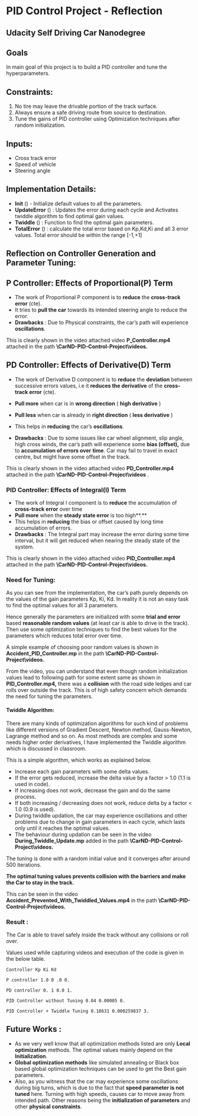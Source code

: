 # PID Control Project - Reflection

## Udacity Self Driving Car Nanodegree

## Goals

In main goal of this project is to build a PID controller and tune the hyperparameters.

## Constraints:

1. No tire may leave the drivable portion of the track surface.
2. Always ensure a safe driving route from source to destination.
3. Tune the gains of PID controller using Optimization techniques after random
    initialization.

## Inputs:

- Cross track error
- Speed of vehicle
- Steering angle

## Implementation Details:

- **Init** () - Initialize default values to all the parameters.
- **UpdateError** () : Updates the error during each cycle and Activates twiddle algorithm
    to find optimal gain values.
- **Twiddle** () : Function to find the optimal gain parameters.
- **TotalError** () : calculate the total error based on Kp,Kd,Ki and all 3 error values. Total
    error should be within the range [-1,+1]

## Reflection on Controller Generation and Parameter Tuning:

## P Controller: Effects of Proportional(P) Term

- The work of Proportional P component is to **reduce** the **cross-track error** (cte).
- It tries to **pull the car** towards its intended steering angle to reduce the error.
- **Drawbacks** : Due to Physical constraints, the car’s path will experience **oscillations**.

This is clearly shown in the video attached video **P_Controller.mp4** attached in the path
**\CarND-PID-Control-Project\videos\.**

## PD Controller: Effects of Derivative(D) Term

- The work of Derivative D component is to **reduce** the **deviation** between successive
    errors values, i.e it **reduces the derivative** of the **cross-track error** (cte).
- **Pull more** when car is in **wrong direction** ( **high derivative** )


- **Pull less** when car is already in **right direction** ( **less derivative** )
- This helps in **reducing** the car’s **oscillations**.
- **Drawbacks** : Due to some issues like car wheel alignment, slip angle, high cross winds,
    the car’s path will experience some **bias (offset),** due to **accumulation of errors over**
    **time**. Car may fail to travel in exact centre, but might have some offset in the track.

This is clearly shown in the video attached video **PD_Controller.mp4** attached in the path
**\CarND-PID-Control-Project\videos** \.

### PID Controller: Effects of Integral(I) Term

- The work of Integral I component is to **reduce** the accumulation of **cross-track error**
    over time
- **Pull more** when the **steady state error** is too high**.**
- This helps in **reducing** the bias or offset caused by long time accumulation of errors.
- **Drawbacks** : The Integral part may increase the error during some time interval, but it
    will get reduced when nearing the steady state of the system.

This is clearly shown in the video attached video **PID_Controller.mp4** attached in the path
**\CarND-PID-Control-Project\videos\.**

### Need for Tuning:

As you can see from the implementation, the car’s path purely depends on the values of the
gain parameters Kp, Ki, Kd. In reality it is not an easy task to find the optimal values for all 3
parameters.

Hence generally the parameters are initialized with some **trial and error** based **reasonable
random values** (at least car is able to drive in the track). Then use some optimization
techniques to find the best values for the parameters which reduces total error over time.

A simple example of choosing poor random values is shown in **Accident_PID_Controller.mp**
in the path **\CarND-PID-Control-Project\videos\.**

From the video, you can understand that even though random initialization values lead to
following path for some extent same as shown in **PID_Controller.mp4,** there was a **collision**
with the road side ledges and car rolls over outside the track. This is of high safety concern
which demands the need for tuning the parameters.

#### Twiddle Algorithm:

There are many kinds of optimization algorithms for such kind of problems like different
versions of Gradient Descent, Newton method, Gauss-Newton, Lagrange method and so on.
As most methods are complex and some needs higher order derivatives, I have implemented
the Twiddle algorithm which is discussed in classroom.


This is a simple algorithm, which works as explained below.

- Increase each gain parameters with some delta values.
- If the error gets reduced, increase the delta value by a factor > 1.0 (1.1 is used in code).
- If increasing does not work, decrease the gain and do the same process.
- If both increasing / decreasing does not work, reduce delta by a factor < 1.0 (0.9 is
    used).
- During twiddle updation, the car may experience oscillations and other problems due
    to change in gain parameters in each cycle, which lasts only until it reaches the optimal
    values.
- The behaviour during updation can be seen in the video **During_Twiddle_Update.mp**
    added in the path **\CarND-PID-Control-Project\videos\.**

The tuning is done with a random initial value and it converges after around 500 iterations.

**The optimal tuning values prevents collision with the barriers and make the Car to stay in
the track.**

This can be seen in the video **Accident_Prevented_With_Twiddled_Values.mp4** in the path
**\CarND-PID-Control-Project\videos\.**

### Result :

The Car is able to travel safely inside the track without any collisions or roll over.

Values used while capturing videos and execution of the code is given in the below table.

```
Controller Kp Ki Kd
```
```
P controller 1.0 0 .0 0.
```
```
PD controller 0. 1 0.0 1.
```
```
PID Controller without Tuning 0.04 0.00005 0.
```
```
PID Controller + Twiddle Tuning 0.18631 0.000259837 3.
```
## Future Works :

- As we very well know that all optimization methods listed are only **Local optimization**
    methods. The optimal values mainly depend on the **Initialization**.
- **Global optimization methods** like simulated annealing or Black box based global
    optimization techniques can be used to get the Best gain parameters.
- Also, as you witness that the car may experience some oscillations during big turns,
    which is due to the fact that **speed parameter is not tuned** here. Turning with high
    speeds, causes car to move away from intended path. Other reasons being the
    **initialization of parameters** and other **physical constraints**.


